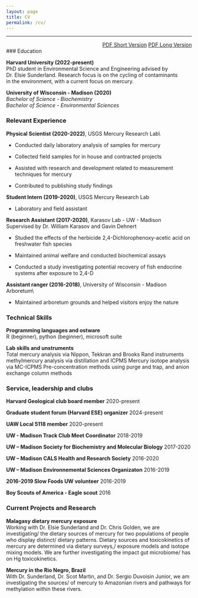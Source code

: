 ```yaml
---
layout: page
title: CV
permalink: /cv/
---
```

------------------------------------------------------------------------
<div style="text-align: right;">
<a href="/pdfs/Public_Resume_short.pdf">PDF Short Version</a>
<a href="/pdfs/Public_Resume_long.pdf">PDF Long Version</a>
</div>
### Education

**Harvard University (2022-present)**\
PhD student in Environmental Science and Engineering advised by\
Dr. Elsie Sunderland. Research focus is on the cycling of contaminants\
in the environment, with a current focus on mercury.


**University of Wisconsin - Madison (2020)**\
*Bachelor of Science - Biochemistry*\
*Bachelor of Science - Environmental Sciences*

### Relevant Experience

**Physical Scientist (2020-2022)**, USGS Mercury Research Lab\

* Conducted daily laboratory analysis of samples for mercury

* Collected field samples for in house and contracted projects
 
* Assisted with research and development related to measurement techniques for mercury

* Contributed to publishing study findings

**Student Intern (2019-2020)**, USGS Mercury Research Lab

* Laboratory and field assistant

**Research Assistant (2017-2020)**, Karasov Lab - UW - Madison\
Supervised by Dr. William Karasov and Gavin Dehnert

* Studied the effects of the herbicide 2,4-Dichlorophenoxy-acetic acid on freshwater fish species

* Maintained animal welfare and conducted biochemical assays

* Conducted a study investigating potential recovery of fish endocrine systems after exposure to 2,4-D


**Assistant ranger (2016-2018)**, University of Wisconsin - Madison Arboretum\

* Maintained arboretum grounds and helped visitors enjoy the nature


### Technical Skills
**Programming languages and ostware**\
R (beginner), python (beginner), microsoft suite

**Lab skills and unstruments**\
Total mercury analysis via Nippon, Tekkran and Brooks Rand instruments
methylmercury analysis via distillation and ICPMS
Mercury isotope analysis via MC-ICPMS
Pre-concentration methods using purge and trap, and anion exchange column methods

### Service, leadership and clubs

**Harvard Geological club board member**
2020-present

**Graduate student forum (Harvard ESE) organizer**
2024-present

**UAW Local 5118 member**
2020-present

**UW - Madison Track Club Meet Coordinator**
2018-2019

**UW – Madison Society for Biochemistry and Molecular Biology**
2017-2020

**UW – Madison CALS Health and Research Society**
2016-2020

**UW – Madison Environnemental Sciences Organizaton**
2016-2019

**2016-2019 Slow Foods UW volunteer**
2016-2019

**Boy Scouts of America - Eagle scout**
2016

### Current Projects and Research

**Malagasy dietary mercury exposure**\
Working with Dr. Elsie Sunderland and Dr. Chris Golden, we are investigating/
the dietary sources of mercury for two populations of people who display distinct/
dietary patterns. Dietary sources  and toxicokinetics of mercury are determined via dietary surveys,/
exposure models and isotope mixing models. We are further investigating the impact gut microbiome/
has on Hg toxicokinetics.

**Mercury in the Rio Negro, Brazil**\
With Dr. Sunderland, Dr. Scot Martin, and Dr. Sergio Duvoisin Junior, we am investigating the sources/
of mercury to Amazonian rivers and pathways for methylation within these rivers. 
